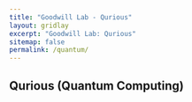 ```yaml
---
title: "Goodwill Lab - Qurious"
layout: gridlay
excerpt: "Goodwill Lab: Qurious"
sitemap: false
permalink: /quantum/
---
```


## Qurious (Quantum Computing)